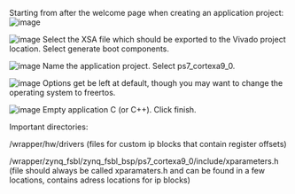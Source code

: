 Starting from after the welcome page when creating an application project:
![image](https://user-images.githubusercontent.com/84331501/231320743-128e945d-ca02-460d-879a-2553734518ee.png)

![image](https://user-images.githubusercontent.com/84331501/231320898-09415909-c0e7-4109-841b-d033e781ed07.png)
Select the XSA file which should be exported to the Vivado project location. Select generate boot components.

![image](https://user-images.githubusercontent.com/84331501/231321171-a9a09a1f-f31b-402d-95ec-0a2b6c47cb2f.png)
Name the application project. Select ps7_cortexa9_0.

![image](https://user-images.githubusercontent.com/84331501/231321483-ba001bf4-e14b-4366-a73f-c6f90d296d28.png)
Options get be left at default, though you may want to change the operating system to freertos.

![image](https://user-images.githubusercontent.com/84331501/231321633-58d933d7-38d9-4714-8887-0c29684e5f88.png)
Empty application C (or C++). Click finish.

Important directories:

  /wrapper/hw/drivers (files for custom ip blocks that contain register offsets)
  
  /wrapper/zynq_fsbl/zynq_fsbl_bsp/ps7_cortexa9_0/include/xparameters.h (file should always be called xparamaters.h and can be found in a few locations,    contains adress locations for ip blocks)
